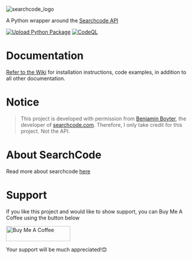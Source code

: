 ![searchcode_logo](https://user-images.githubusercontent.com/74001397/234731192-80a105be-7102-49b0-89fc-d05dac2b2bd9.png)


A Python wrapper around the [Searchcode API](https://searchcode.com/api/)

[![Upload Python Package](https://github.com/rly0nheart/searchcode-cli/actions/workflows/python-publish.yml/badge.svg)](https://github.com/rly0nheart/searchcode-cli/actions/workflows/python-publish.yml) [![CodeQL](https://github.com/rly0nheart/searchcode-cli/actions/workflows/codeql.yml/badge.svg)](https://github.com/rly0nheart/searchcode-cli/actions/workflows/codeql.yml)

# Documentation
[Refer to the Wiki](https://github.com/rly0nheart/searchcode-cli/wiki) for installation instructions, code examples, in addition to all other documentation.

# Notice
> This project is developed with permission from [Benjamin Boyter](https://boyter.org/about/), the developer of [searchcode.com](https://searchcode.com).
Therefore, I only take credit for this project. Not the API.

# About SearchCode
Read more about searchcode [here](https://searchcode.com/about/)

# Support
If you like this project and would like to show support, you can Buy Me A Coffee using the button below

<a href="https://www.buymeacoffee.com/189381184" target="_blank"><img src="https://cdn.buymeacoffee.com/buttons/default-orange.png" alt="Buy Me A Coffee" height="41" width="174"></a>

Your support will be much appreciated!😊
